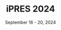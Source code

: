 ---
date: September 16 - 20, 2024
layout: ipres
location: Ghent, Belgium
parent: iPRES
proceedings_full: ''
proceedings_ideals: ''
proceedings_osf: ''
proceedings_phaidra: ''
session_recordings: ''
title: iPRES 2024
website: https://ipres2024.pubpub.org/
website_mirror_ipres: ''
website_status: ''
year: 2024
---